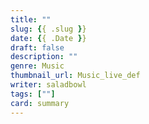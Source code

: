 ```yaml
---
title: ""
slug: {{ .slug }}
date: {{ .Date }}
draft: false
description: ""
genre: Music
thumbnail_url: Music_live_def
writer: saladbowl
tags: [""]
card: summary
---
```

